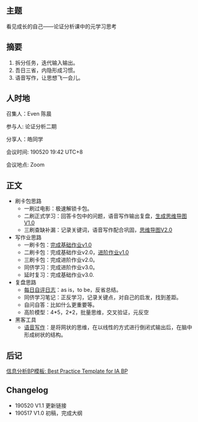 ## 主题
看见成长的自己——论证分析课中的元学习思考


## 摘要
1. 拆分任务，迭代输入输出。
2. 吾日三省，内隐形成习惯。
3. 语音写作，让思想飞一会儿。



## 人时地

召集人：Even 陈晨

参与人:  论证分析二期

分享人：皓同学

会议时间: 190520 19:42 UTC+8

会议地点: Zoom

## 正文

- 刷卡包思路
  - 一刷过电影：极速解锁卡包。
  - 二刷正式学习：回答卡包中的问题，语音写作输出复盘，[生成思维导图V1.0](https://github.com/kiaorahao/AA002_Template/issues/3)
  - 三刷查缺补漏：记录关键词，语音写作配合巩固，[思维导图V2.0](https://github.com/kiaorahao/AA002_Template/blob/master/assets/AA002_notes.pdf)
- 写作业思路
  - 一刷卡包：[完成基础作业v1.0](https://github.com/kiaorahao/AA002_Template/issues)
  - 二刷卡包：完成基础作业v2.0，[进阶作业v1.0](https://github.com/kiaorahao/AA002_Template/issues/2)
  - 三刷卡包：完成进阶作业v2.0。
  - 同侪学习：完成进阶作业v3.0。
  - 延时复习：完成基础作业v3.0.
- 复盘思路
  - [每日自评日志](https://github.com/kiaorahao/AA002_Template/issues/4)：as is，to be，反省总结。 
  - 同侪学习笔记：正反学习，记录关键点，对自己的启发，找到差距。
  - 自问自答：比如什么更重要等。
  - 高阶模型：4\*5，2*2，批量思维，交叉验证，元反空  
- 黑客工具
  - [语音写作](https://github.com/kiaorahao/AA002_Template/issues/5)：是将网状的思维，在以线性的方式进行倒闭式输出后，在脑中形成树状的结构。

## 后记
[信息分析BP模板: Best Practice Template for IA BP](https://github.com/kiaorahao/IABP_Template)

## Changelog

- 190520 V1.1 更新链接
- 190517 V1.0 初稿，完成大纲
